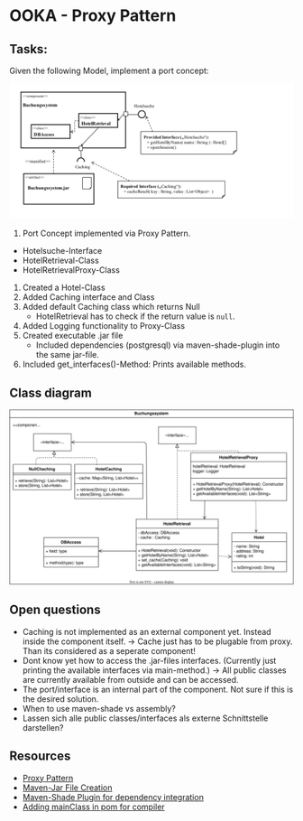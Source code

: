 # OOKA - Proxy Pattern

## Tasks:

Given the following Model, implement a port concept:

![](2023-04-15-15-12-54.png)

1. Port Concept implemented via Proxy Pattern.
- Hotelsuche-Interface
- HotelRetrieval-Class
- HotelRetrievalProxy-Class

1. Created a Hotel-Class
2. Added Caching interface and Class
3. Added default Caching class which returns Null
    - HotelRetrieval has to check if the return value is `null`.
4. Added Logging functionality to Proxy-Class
5. Created executable .jar file
    - Included dependencies (postgresql) via maven-shade-plugin into the same jar-file.
6. Included get_interfaces()-Method: Prints available methods.


## Class diagram

![](class-diagram.svg)


## Open questions

- Caching is not implemented as an external component yet. Instead inside the component itself.
    -> Cache just has to be plugable from proxy. Than its considered as a seperate component!
- Dont know yet how to access the .jar-files interfaces. (Currently just printing the available interfaces via main-method.)
    -> All public classes are currently available from outside and can be accessed.
- The port/interface is an internal part of the component. Not sure if this is the desired solution.
- When to use maven-shade vs assembly?
- Lassen sich alle public classes/interfaces als externe Schnittstelle darstellen?


## Resources

- [Proxy Pattern](https://refactoring.guru/design-patterns/proxy#:~:text=Proxy%20is%20a%20structural%20design,through%20to%20the%20original%20object.)
- [Maven-Jar File Creation](https://www.baeldung.com/executable-jar-with-maven)
- [Maven-Shade Plugin for dependency integration](https://maven.apache.org/plugins/maven-shade-plugin/examples/executable-jar.html)
- [Adding mainClass in pom for compiler](https://stackoverflow.com/questions/29920434/maven-adding-mainclass-in-pom-xml-with-the-right-folder-path)